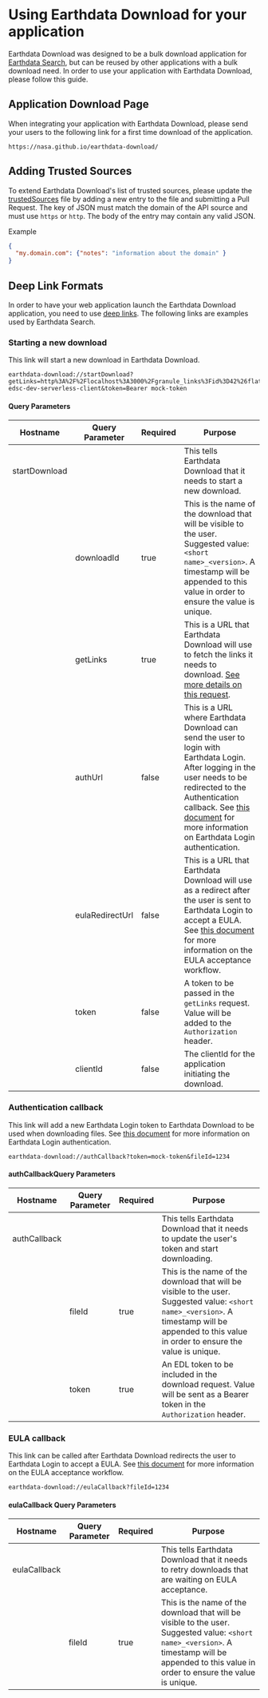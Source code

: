 # Using Earthdata Download for your application

Earthdata Download was designed to be a bulk download application for [Earthdata Search](https://search.earthdata.nasa.gov), but can be reused by other applications with a bulk download need. In order to use your application with Earthdata Download, please follow this guide.

## Application Download Page

When integrating your application with Earthdata Download, please send your users to the following link for a first time download of the application.

    https://nasa.github.io/earthdata-download/

## Adding Trusted Sources

To extend Earthdata Download's list of trusted sources, please update the [trustedSources](../src/main/trustedSources.json) file by adding a new entry to the file and submitting a Pull Request. The key of JSON must match the domain of the API source and must use `https` or `http`. The body of the entry may contain any valid JSON.

Example

```json
{
  "my.domain.com": {"notes": "information about the domain" }
}
```

## Deep Link Formats

In order to have your web application launch the Earthdata Download application, you need to use [deep links](https://www.electronjs.org/docs/latest/tutorial/launch-app-from-url-in-another-app). The following links are examples used by Earthdata Search.

### Starting a new download

This link will start a new download in Earthdata Download.

```text
earthdata-download://startDownload?getLinks=http%3A%2F%2Flocalhost%3A3000%2Fgranule_links%3Fid%3D42%26flattenLinks%3Dtrue%26linkTypes%3Ddata&downloadId=shortName_versionId&clientId=eed-edsc-dev-serverless-client&token=Bearer mock-token
```

#### Query Parameters

| Hostname | Query Parameter | Required | Purpose |
| --- | --- | --- | --- |
| startDownload | | | This tells Earthdata Download that it needs to start a new download. |
| | downloadId | true | This is the name of the download that will be visible to the user. Suggested value: `<short name>_<version>`. A timestamp will be appended to this value in order to ensure the value is unique. |
| | getLinks | true | This is a URL that Earthdata Download will use to fetch the links it needs to download. [See more details on this request](GET_LINKS.md). |
| | authUrl | false | This is a URL where Earthdata Download can send the user to login with Earthdata Login. After logging in the user needs to be redirected to the Authentication callback. See [this document](EDL_AUTH.md) for more information on Earthdata Login authentication. |
| | eulaRedirectUrl | false | This is a URL that Earthdata Download will use as a redirect after the user is sent to Earthdata Login to accept a EULA. See [this document](EULA_CALLBACK.md) for more information on the EULA acceptance workflow. |
| | token | false | A token to be passed in the `getLinks` request. Value will be added to the `Authorization` header. |
| | clientId | false | The clientId for the application initiating the download. |

### Authentication callback

This link will add a new Earthdata Login token to Earthdata Download to be used when downloading files. See [this document](EDL_AUTH.md) for more information on Earthdata Login authentication.

```text
earthdata-download://authCallback?token=mock-token&fileId=1234
```

#### authCallbackQuery Parameters

| Hostname | Query Parameter | Required | Purpose |
| --- | --- | --- | --- |
| authCallback | | | This tells Earthdata Download that it needs to update the user's token and start downloading. |
| | fileId | true | This is the name of the download that will be visible to the user. Suggested value: `<short name>_<version>`. A timestamp will be appended to this value in order to ensure the value is unique. |
| | token | true | An EDL token to be included in the download request. Value will be sent as a Bearer token in the `Authorization` header. |

### EULA callback

This link can be called after Earthdata Download redirects the user to Earthdata Login to accept a EULA. See [this document](EULA_CALLBACK.md) for more information on the EULA acceptance workflow.

```text
earthdata-download://eulaCallback?fileId=1234
```

#### eulaCallback Query Parameters

| Hostname | Query Parameter | Required | Purpose |
| --- | --- | --- | --- |
| eulaCallback | | | This tells Earthdata Download that it needs to retry downloads that are waiting on EULA acceptance. |
| | fileId | true | This is the name of the download that will be visible to the user. Suggested value: `<short name>_<version>`. A timestamp will be appended to this value in order to ensure the value is unique. |
